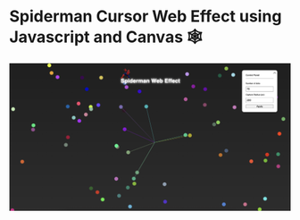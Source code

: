 # Spiderman Cursor Web Effect using Javascript and Canvas 🕸️


![screenshot](https://github.com/iamajraj/spiderman-cursor-web-effect/blob/main/screenshot.png?raw=true)

